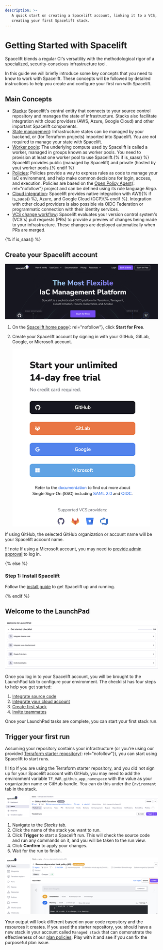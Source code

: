 ```yaml
---
description: >-
   A quick start on creating a Spacelift account, linking it to a VCS, and
   creating your first Spacelift stack.
---
```


# Getting Started with Spacelift

Spacelift blends a regular CI's versatility with the methodological rigor of a specialized, security-conscious infrastructure tool.

In this guide we will briefly introduce some key concepts that you need to know to work with Spacelift. These concepts will be followed by detailed instructions to help you create and configure your first run with Spacelift.

## Main Concepts

- [Stacks](concepts/stack/README.md): Spacelift's central entity that connects to your source control repository and manages the state of infrastructure. Stacks also facilitate integration with cloud providers (AWS, Azure, Google Cloud) and other important Spacelift components.
- [State management](vendors/terraform/state-management.md): Infrastructure states can be managed by your backend, or (for Terraform projects) imported into Spacelift. You are not required to manage your state with Spacelift.
- [Worker pools](concepts/worker-pools/README.md): The underlying compute used by Spacelift is called a worker, managed in groups known as worker pools. You need to provision at least one worker pool to use Spacelift.{% if is_saas() %} Spacelift provides public (managed by Spacelift) and private (hosted by you) worker pools.{% endif %}
- [Policies](concepts/policy/README.md): Policies provide a way to express rules as code to manage your IaC environment, and help make common decisions for login, access, and execution. Policies are based on the [Open Policy Agent](https://www.openpolicyagent.org/){: rel="nofollow"} project and can be defined using its rule language _Rego_.
- [Cloud integration](integrations/cloud-providers/README.md): Spacelift provides native integration with AWS{% if is_saas() %}, Azure, and Google Cloud (GCP){% endif %}. Integration with other cloud providers is also possible via OIDC Federation or programmatic connection with their identity services.
- [VCS change workflow](integrations/source-control/README.md): Spacelift evaluates your version control system's (VCS's) pull requests (PRs) to provide a preview of changes being made to your infrastructure. These changes are deployed automatically when PRs are merged.

{% if is_saas() %}

## Create your Spacelift account

![](<./assets/screenshots/StartforfreeGS.png>)

1. On the [Spacelift home page](https://spacelift.io/){: rel="nofollow"}, click **Start for Free**.
2. Create your Spacelift account by signing in with your GitHub, GitLab, Google, or Microsoft account.

    ![](<./assets/screenshots/Startoptions.png>)

If using GitHub, the selected GitHub organization or account name will be your Spacelift account name.

!!! note
    If using a Microsoft account, you may need to [provide admin approval](./faq/README.md#providing-admin-consent-for-microsoft-login) to log in.

{% else %}

### Step 1: Install Spacelift

Follow the [install guide](installing-spacelift/install-methods.md) to get Spacelift up and running.

{% endif %}

## Welcome to the LaunchPad

![](<./assets/screenshots/getting-started/LaunchPad.png>)

Once you log in to your Spacelift account, you will be brought to the LaunchPad tab to configure your environment. The checklist has four steps to help you get started:

1. [Integrate source code](getting-started/integrate-source-code/README.md)
2. [Integrate your cloud account](getting-started/integrate-cloud/README.md)
3. [Create first stack](getting-started/create-stack/README.md)
4. [Invite teammates](getting-started/invite-teammates/README.md)

Once your LaunchPad tasks are complete, you can start your first stack run.

## Trigger your first run

Assuming your repository contains your infrastructure (or you're using our provided [Terraform starter repository](https://github.com/spacelift-io/terraform-starter){: rel="nofollow"}), you can start using Spacelift to start runs.

!!! tip
    If you are using the Terraform starter repository, and you did not sign up for your Spacelift account with GitHub, you may need to add the environment variable `TF_VAR_github_app_namespace` with the value as your organization name or GitHub handle. You can do this under the `Environment` tab in the stack.

![](<./assets/screenshots/getting-started/trigger-stack-run.png>)

1. Navigate to the _Stacks_ tab.
2. Click the name of the stack you want to run.
3. Click **Trigger** to start a Spacelift run. This will check the source code and run any commands on it, and you will be taken to the run view.
4. Click **Confirm** to apply your changes.
5. Wait for the run to finish.

![](<./assets/screenshots/ConfirmRunGS.png>)

Your output will look different based on your code repository and the resources it creates. If you used the starter repository, you should have a new stack in your account called `Managed stack` that can demonstrate the effectiveness of our [plan policies](./concepts/policy/terraform-plan-policy.md). Play with it and see if you can fix the purposeful plan issue.
